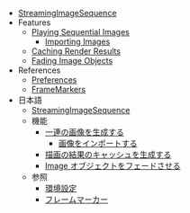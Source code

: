 * [StreamingImageSequence](index.md)
* Features
    * [Playing Sequential Images](en/FeaturePlayingSequentialImages.md)
        * [Importing Images](en/ImportingImages.md)
    * [Caching Render Results](en/FeatureCachingRenderResults.md)
    * [Fading Image Objects](en/FeatureFadingImages.md)
* References
    * [Preferences](en/Preferences.md)
    * [FrameMarkers](en/FrameMarkers.md)
* 日本語
    * [StreamingImageSequence](jp/index.md)
    * 機能
        * [一連の画像を生成する](jp/FeaturePlayingSequentialImages.md)
            * [画像をインポートする](jp/ImportingImages.md)
        * [描画の結果のキャッシュを生成する](jp/FeatureCachingRenderResults.md)
        * [Image オブジェクトをフェードさせる](jp/FeatureFadingImages.md)
    * 参照
      * [環境設定](jp/Preferences.md)
      * [フレームマーカー](jp/FrameMarkers.md)
